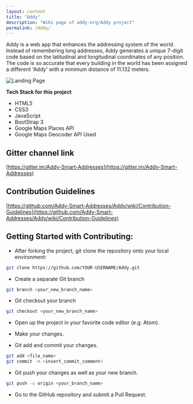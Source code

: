 ```yaml
---
layout: content
title: "Addy"
description: "Wiki page of addy-org/Addy project"
permalink: /Addy/
---
```


Addy is a web app that enhances the addressing system of the world. Instead of remembering long addresses, Addy generates a unique 7-digit code based on the latitudinal and longitudinal coordinates of any position. The code is so accurate that every building in the world has been assigned a different 'Addy' with a minimum distance of 11.132 meters.

![Landing Page](https://raw.githubusercontent.com/addy-org/Addy/master/readme_assets/home.png)

<strong>Tech Stack for this project</strong>
<ul>
  <li>HTML5</li>
  <li>CSS3</li>
  <li>JavaScript</li>
  <li>BootStrap 3</li>
  <li>Google Maps Places API</li>
  <li>Google Maps Geocoder API Used</li>
</ul>

## Gitter channel link
[https://gitter.im/Addy-Smart-Addresses](https://gitter.im/Addy-Smart-Addresses)

## Contribution Guidelines
[https://github.com/Addy-Smart-Addresses/Addy/wiki/Contribution-Guidelines](https://github.com/Addy-Smart-Addresses/Addy/wiki/Contribution-Guidelines)

## Getting Started with Contributing:
- After forking the project, git clone the repository onto your local environment:

```bash
git clone https://github.com/YOUR-USERNAME/Addy.git
```
- Create a separate Git branch

```bash
git branch <your_new_branch_name>
```
- Git checkout your branch

```bash
git checkout <your_new_branch_name>
```
- Open up the project in your favorite code editor (e.g. Atom).

- Make your changes.

- Git add and commit your changes.

```bash
git add <file_name>
git commit -m <insert_commit_comment>
```
- Git push your changes as well as your new branch.

```bash
git push -u origin <your_branch_name>
```
- Go to the GitHub repository and submit a Pull Request.
